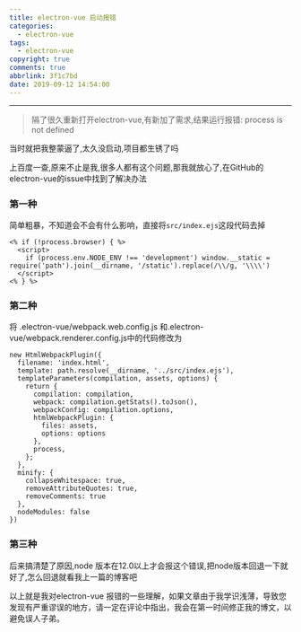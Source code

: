 ```yaml
---
title: electron-vue 启动报错
categories:
  - electron-vue
tags:
  - electron-vue
copyright: true
comments: true
abbrlink: 3f1c7bd
date: 2019-09-12 14:54:00
---
```


<hr style='filter:progid:DXImageTransform.Microsoft.Glow(color=#FF0000,strength=10)' color='#FF0000' size='1' />

> 隔了很久重新打开electron-vue,有新加了需求,结果运行报错: process is not defined

<!--more-->

当时就把我整蒙逼了,太久没启动,项目都生锈了吗

上百度一查,原来不止是我,很多人都有这个问题,那我就放心了,在GitHub的electron-vue的issue中找到了解决办法

### 第一种

简单粗暴，不知道会不会有什么影响，直接将`src/index.ejs`这段代码去掉

```
<% if (!process.browser) { %>
  <script>
    if (process.env.NODE_ENV !== 'development') window.__static = require('path').join(__dirname, '/static').replace(/\\/g, '\\\\')
  </script>
<% } %>
```

### 第二种 

将 .electron-vue/webpack.web.config.js 和.electron-vue/webpack.renderer.config.js中的代码修改为 


```
new HtmlWebpackPlugin({
  filename: 'index.html',
  template: path.resolve(__dirname, '../src/index.ejs'),
  templateParameters(compilation, assets, options) {
    return {
      compilation: compilation,
      webpack: compilation.getStats().toJson(),
      webpackConfig: compilation.options,
      htmlWebpackPlugin: {
        files: assets,
        options: options
      },
      process,
    };
  },
  minify: {
    collapseWhitespace: true,
    removeAttributeQuotes: true,
    removeComments: true
  },
  nodeModules: false
})
```

### 第三种

后来搞清楚了原因,node 版本在12.0以上才会报这个错误,把node版本回退一下就好了,怎么回退就看我上一篇的博客吧



以上就是我对electron-vue 报错的一些理解，如果文章由于我学识浅薄，导致您发现有严重谬误的地方，请一定在评论中指出，我会在第一时间修正我的博文，以避免误人子弟。
